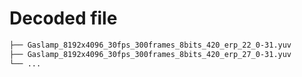 # Decoded file

```bash
├── Gaslamp_8192x4096_30fps_300frames_8bits_420_erp_22_0-31.yuv
├── Gaslamp_8192x4096_30fps_300frames_8bits_420_erp_27_0-31.yuv
└── ...
```
